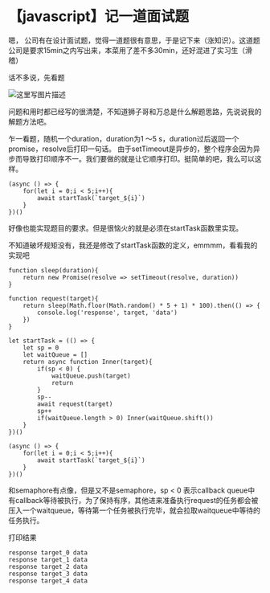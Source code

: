 # 【javascript】记一道面试题

嗯， 公司有在设计面试题，觉得一道题很有意思，于是记下来（涨知识）。这道题公司是要求15min之内写出来，本菜用了差不多30min，还好混进了实习生（滑稽）

话不多说，先看题

![这里写图片描述](https://img-blog.csdn.net/20180712232746676?watermark/2/text/aHR0cHM6Ly9ibG9nLmNzZG4ubmV0L0hhb0RhV2FuZw==/font/5a6L5L2T/fontsize/400/fill/I0JBQkFCMA==/dissolve/70)

问题和用时都已经写的很清楚，不知道狮子哥和万总是什么解题思路，先说说我的解题方法吧。

乍一看题，随机一个duration，duration为1 ～5 s，duration过后返回一个promise，resolve后打印一句话。
由于setTimeout是异步的，整个程序会因为异步而导致打印顺序不一。我们要做的就是让它顺序打印。挺简单的吧，我么可以这样。

```
(async () => {
    for(let i = 0;i < 5;i++){
        await startTask(`target_${i}`)
    }
})()
```

好像也能实现题目的要求。但是很恼火的就是必须在startTask函数里实现。

不知道破坏规矩没有，我还是修改了startTask函数的定义，emmmm，看看我的实现吧

```
function sleep(duration){
    return new Promise(resolve => setTimeout(resolve, duration))
}

function request(target){
    return sleep(Math.floor(Math.random() * 5 + 1) * 100).then(() => {
        console.log('response', target, 'data')
    })
}

let startTask = (() => {
    let sp = 0
    let waitQueue = []
    return async function Inner(target){
        if(sp < 0) {
            waitQueue.push(target)
            return
        }
        sp--
        await request(target)
        sp++
        if(waitQueue.length > 0) Inner(waitQueue.shift())
    }      
})()

(async () => {
    for(let i = 0;i < 5;i++){
        await startTask(`target_${i}`)
    }
})()
```

和semaphore有点像，但是又不是semaphore，sp < 0 表示callback queue中有callback等待被执行，为了保持有序，其他进来准备执行request的任务都会被压入一个waitqueue，等待第一个任务被执行完毕，就会拉取waitqueue中等待的任务执行。

打印结果

```
response target_0 data
response target_1 data
response target_2 data
response target_3 data
response target_4 data
```

